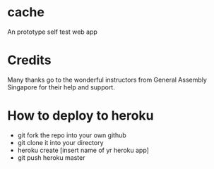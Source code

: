 # cache

An prototype self test web app

# Credits

Many thanks go to the wonderful instructors from General Assembly Singapore for their help and support.

# How to deploy to heroku
* git fork the repo into your own github
* git clone it into your directory
* heroku create [insert name of yr heroku app]
* git push heroku master
